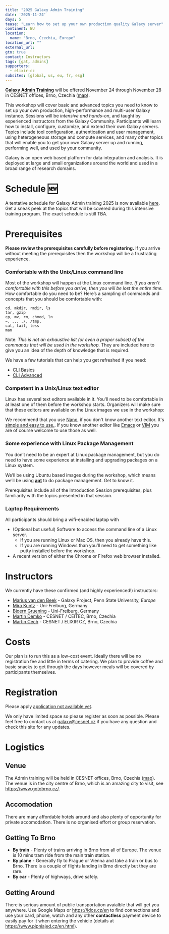 ```yaml
---
title: "2025 Galaxy Admin Training"
date: '2025-11-24'
days: 5
tease: "Learn how to set up your own production quality Galaxy server"
continent: EU
location:
  name: "Brno, Czechia, Europe"
location_url: ""
external_url:
gtn: true
contact: Instructors
tags: [gat, admins]
supporters:
  - elixir-cz
subsites: [global, us, eu, fr, esg]
---
```


**[Galaxy Admin Training](https://github.com/orgs/galaxyproject/projects/73)** will be offered November 24 through November 28 in CESNET offices, Brno, Czechia ([map](https://maps.app.goo.gl/btN9zLdmwA8ubeSPA)).

This workshop will cover basic and advanced topics you need to know to set up your own production, high-performance and multi-user Galaxy instance.
Sessions will be *intensive and hands-on*, and taught by experienced instructors from the Galaxy Community.
Participants will learn how to install, configure, customize, and extend their own Galaxy servers. Topics include tool configuration, authentication and user management,
using heterogeneous storage and compute services, and many other topics that will enable you to get your own Galaxy server up and running,
performing well, and used by your community.

Galaxy is an open web based platform for data integration and analysis. It is deployed at large and small organizations
around the world and used in a broad range of research domains.

# Schedule 🆕

A tentative schedule for Galaxy Admin training 2025 is now available [here](https://github.com/orgs/galaxyproject/projects/73). Get a sneak peek at the topics that will be covered during this intensive training program. The exact schedule is still TBA.

# Prerequisites

**Please review the prerequisites carefully before registering.**  If you arrive without meeting the prerequisites then the workshop will be a frustrating experience.

### Comfortable with the Unix/Linux command line

Most of the workshop will happen at the Linux command line.  *If you aren’t comfortable with this before you arrive, then you will be lost the entire time.*  How comfortable do you need to be?  Here’s a sampling of commands and concepts that you should be comfortable with:

  ```
cd, mkdir, rmdir, ls
tar, gzip
cp, mv, rm, chmod, ln 
~, .., ./, /tmp,
cat, tail, less
man
```

Note: *This is not an exhaustive list (or even a proper subset) of the commands that will be used in the workshop.*  They are included here to give you an idea of the depth of knowledge that is required.

We have a few tutorials that can help you get refreshed if you need:
- [CLI Basics](https://training.galaxyproject.org/training-material/topics/data-science/tutorials/cli-basics/tutorial.html)
- [CLI Advanced](https://training.galaxyproject.org/training-material/topics/data-science/tutorials/cli-advanced/tutorial.html)

### Competent in a Unix/Linux text editor

Linux has several text editors available in it. You'll need to be comfortable in at least one of them before the workshop starts.  Organizers will make sure that these editors are available on the Linux images we use in the workshop:

We recommend that you use [Nano](https://www.nano-editor.org/), if you don't know another text editor. It's [simple and easy to use.](https://www.howtogeek.com/42980/the-beginners-guide-to-nano-the-linux-command-line-text-editor/). If you know another editor like [Emacs](https://www.gnu.org/software/emacs/) or [VIM](http://www.vim.org/) you are of course welcome to use those as well.

### Some experience with Linux Package Management

You don’t need to be an expert at Linux package management, but you do need to have some experience at installing and upgrading packages on a Linux system.

We’ll be using Ubuntu based images during the workshop, which means we’ll be using **[apt](https://help.ubuntu.com/community/AptGet/Howto)** to do package management.  Get to know it.

Prerequisites include all of the Introduction Session prerequisites, plus familiarity with the topics presented in that session.

### Laptop Requirements

All participants should bring a wifi-enabled laptop with

* (Optional but useful) Software to access the command line of a Linux server.
    * If you are running Linux or Mac OS, then you already have this.
    * If you are running Windows than you’ll need to get something like putty installed before the workshop.
* A recent version of either the Chrome or Firefox web browser installed.

# Instructors

We currently have these confirmed (and highly experienced!) instructors:

* [Marius van den Beek](https://github.com/mvdbeek) - Galaxy Project, Penn State University, *Europe*
* [Mira Kuntz](https://github.com/mira-miracoli) - Uni-Freiburg, Germany
* [Bjoern Gruening](https://github.com/bgruening) - Uni-Freiburg, Germany
* [Martin Demko](https://github.com/martindemko) - CESNET / CEITEC, Brno, Czechia
* [Martin Cech](https://github.com/martenson) - CESNET / ELIXIR CZ, Brno, Czechia

# Costs

Our plan is to run this as a low-cost event. Ideally there will be no registration fee and little in terms of catering. We plan to provide coffee and basic snacks to get through the days however meals will be covered by participants themselves.

# Registration

Please apply [application not available yet]().

We only have limited space so please register as soon as possible. 
Please feel free to contact us at galaxy@cesnet.cz if you have any question and check this site for any updates.

# Logistics

## Venue

The Admin training will be held in CESNET offices, Brno, Czechia ([map](https://maps.app.goo.gl/btN9zLdmwA8ubeSPA)).
The venue is in the city centre of Brno, which is an amazing city to visit, see https://www.gotobrno.cz/.

## Accomodation

There are many affordable hotels around and also plenty of opportunity for private accomodation. There is no organised effort or group reservation.

## Getting To Brno

* **By train** - Plenty of trains arriving in Brno from all of Europe. The venue is 10 mins tram ride from the main train station.
* **By plane** - Generally fly to Prague or Vienna and take a train or bus to Brno. There is a couple of flights landing in Brno directly but they are rare.
* **By car** - Plenty of highways, drive safely.

## Getting Around

There is serious amount of public transportation avaialble that will get you anywhere. Use Google Maps or https://idos.cz/en to find connections and use your card, phone, watch and any other **contactless** payment device to easily pay for it when entering the vehicle (details at https://www.pipniajed.cz/en.html). 
